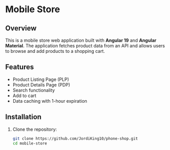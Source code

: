 # Mobile Store

## Overview
This is a mobile store web application built with **Angular 19** and **Angular Material**. The application fetches product data from an API and allows users to browse and add products to a shopping cart.

## Features
- Product Listing Page (PLP)
- Product Details Page (PDP)
- Search functionality
- Add to cart
- Data caching with 1-hour expiration

## Installation
1. Clone the repository:
   ```sh
   git clone https://github.com/JordiKing10/phone-shop.git
   cd mobile-store
